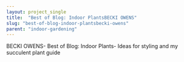 ```yaml
---
layout: project_single
title:  "Best of Blog: Indoor PlantsBECKI OWENS"
slug: "best-of-blog-indoor-plantsbecki-owens"
parent: "indoor-gardening"
---
```

BECKI OWENS- Best of Blog: Indoor Plants- Ideas for styling and my succulent plant guide